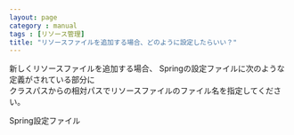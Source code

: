 ```yaml
---
layout: page
category : manual
tags : [リソース管理]
title: "リソースファイルを追加する場合、どのように設定したらいい？"
---
```


新しくリソースファイルを追加する場合、
Springの設定ファイルに次のような定義がされている部分に  
クラスパスからの相対パスでリソースファイルのファイル名を指定してください。  

<p>Spring設定ファイル</p>
<script src="https://gist.github.com/tetsuya-oikawa/5551983016b60de833a7.js"></script>